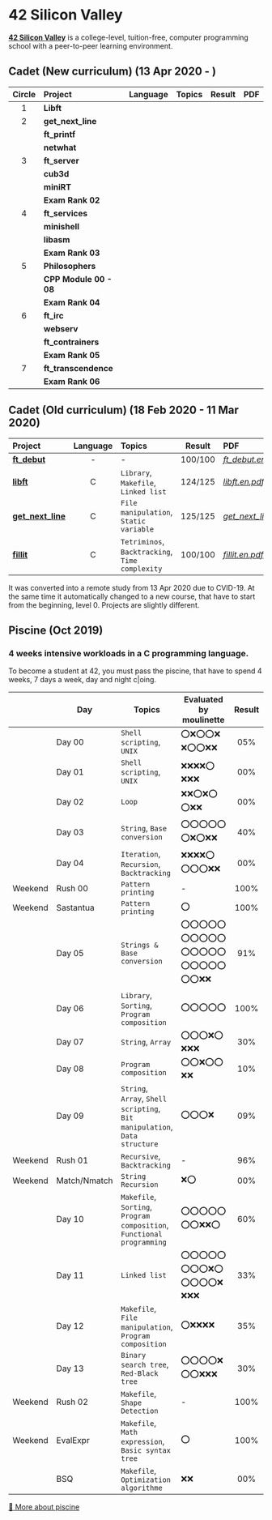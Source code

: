 # 42 Silicon Valley

**[42 Silicon Valley]** is a college-level, tuition-free, computer programming school with a peer-to-peer learning environment.

[42 Silicon Valley]: https://www.42.us.org

## Cadet (New curriculum) (13 Apr 2020 - )

|Circle|Project|Language|Topics|Result|PDF|
|:-:|:-|:-:|:-|:-:|:-|
|1|**Libft**|||||
|2|**get_next_line**|||||
||**ft_printf**|||||
||**netwhat**|||||
|3|**ft_server**|||||
||**cub3d**|||||
||**miniRT**|||||
||**Exam Rank 02**|||||
|4|**ft_services**|||||
||**minishell**|||||
||**libasm**|||||
||**Exam Rank 03**|||||
|5|**Philosophers**|||||
||**CPP Module 00 - 08**|||||
||**Exam Rank 04**|||||
|6|**ft_irc**|||||
||**webserv**|||||
||**ft_contrainers**|||||
||**Exam Rank 05**|||||
|7|**ft_transcendence**|||||
||**Exam Rank 06**|||||

## Cadet (Old curriculum) (18 Feb 2020 - 11 Mar 2020)

|Project|Language|Topics|Result|PDF|
|:-|:-:|:-|:-:|:-|
|[**ft_debut**]|-|-|100/100|[*ft_debut.en.pdf*]|
|[**libft**]|C|`Library`, `Makefile`, `Linked list`|124/125|[*libft.en.pdf*]|
|[**get_next_line**]|C|`File manipulation`, `Static variable`|125/125|[*get_next_line.en.pdf*]|
|[**fillit**]|C|`Tetriminos`, `Backtracking`, `Time complexity`|100/100|[*fillit.en.pdf*]|

[**ft_debut**]: https://github.com/lisy0123/42/tree/master/Cadet_old/ft_debut
[**libft**]: https://github.com/lisy0123/42/tree/master/Cadet_old/libft
[**get_next_line**]: https://github.com/lisy0123/42/tree/master/Cadet_old/get_next_line
[**fillit**]: https://github.com/lisy0123/42/tree/master/Cadet_old/fillit

[*ft_debut.en.pdf*]: https://github.com/lisy0123/42/blob/master/Cadet_old/PDF/ft_debut.en.pdf
[*libft.en.pdf*]: https://github.com/lisy0123/42/blob/master/Cadet_old/PDF/libft.en.pdf
[*get_next_line.en.pdf*]: https://github.com/lisy0123/42/blob/master/Cadet_old/PDF/get_next_line.en.pdf
[*fillit.en.pdf*]: https://github.com/lisy0123/42/blob/master/Cadet_old/PDF/fillit.en.pdf

It was converted into a remote study from 13 Apr 2020 due to CVID-19.
At the same time it automatically changed to a new course, that have to start from the beginning, level 0. 
Projects are slightly different.

## Piscine (Oct 2019)

### 4 weeks intensive workloads in a C programming language. 
To become a student at 42, you must pass the piscine, that have to spend 4 weeks, 7 days a week, day and night c|oing. 

||Day|Topics|Evaluated by moulinette|Result|PDF|
|-|-|-|-|:-:|-|
||Day 00|`Shell scripting`, `UNIX`|:o::x::o::o::x: :x::o::o::x::x:|05%||
||Day 01|`Shell scripting`, `UNIX`|:x::x::x::x::o: :x::x::x:|00%||
||Day 02|`Loop`|:x::x::o::x::o: :o::x::x:|00%||
||Day 03|`String`, `Base conversion`|:o::o::o::o::o: :o::x::o::x::x:|40%||
||Day 04|`Iteration`, `Recursion`, `Backtracking`|:x::x::x::x::o: :o::o::o::x::x:|00%||
|Weekend|Rush 00|`Pattern printing`|-|100%||
|Weekend|Sastantua|`Pattern printing`|:o:|100%||
||Day 05|`Strings & Base conversion`|:o::o::o::o::o: :o::o::o::o::o: :o::o::o::o::o: :o::o::o::o::o: :o::o::x::x:|91%||
||Day 06|`Library`, `Sorting`, `Program composition`|:o::o::o::o::o:|100%||
||Day 07|`String`, `Array`|:o::o::o::x::o: :x::x::x:|30%||
||Day 08|`Program composition`|:o::o::x::o::o: :x::x:|10%|
||Day 09|`String`, `Array`, `Shell scripting`, `Bit manipulation`, `Data structure`|:o::o::o::x:|09%||
|Weekend|Rush 01|`Recursive`, `Backtracking`|-|96%||
|Weekend|Match/Nmatch|`String Recursion`|:x::o:|00%||
||Day 10|`Makefile`, `Sorting`, `Program composition`, `Functional programming`|:o::o::o::o::o: :o::o::x::x::o:|60%||
||Day 11|`Linked list`|:o::o::o::o::o: :o::o::o::x::o: :o::o::o::o::x: :x::x::x:|33%||
||Day 12|`Makefile`, `File manipulation`, `Program composition`|:o::x::x::x::x:|35%||
||Day 13|`Binary search tree`, `Red-Black tree`|:o::o::o::o::x: :o::o::x::x::x:|30%||
|Weekend|Rush 02|`Makefile`, `Shape Detection`|-|100%||
|Weekend|EvalExpr|`Makefile`, `Math expression`, `Basic syntax tree`|:o:|100%||
||BSQ|`Makefile`, `Optimization algorithme`|:x::x:|00%||

[:book: More about piscine](https://www.42.us.org/program/piscine)
<!--stackedit_data:
eyJoaXN0b3J5IjpbNTgzNzE4MiwyMTI5OTY4NjcsLTE5NTc1ND
g2OTgsLTExOTU4MTc5NTQsLTY2MDU4NjU2OSwxMTc3Mzc1MzM2
LDEyMjA5Mzk0OSwtOTc2NzI4NTc5XX0=
-->